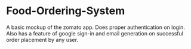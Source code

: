 # Food-Ordering-System

A basic mockup of the zomato app.
Does proper authentication on login.
Also has a feature of google sign-in and email generation on successful order placement by any user.
